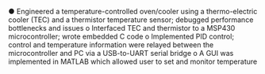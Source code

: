 ●	Engineered a temperature-controlled oven/cooler using a thermo-electric cooler (TEC) and a thermistor temperature sensor; debugged performance bottlenecks and issues 
o	Interfaced TEC and thermistor to a MSP430 microcontroller; wrote embedded C code
o	Implemented PID control; control and temperature information were relayed between the microcontroller and PC via a USB-to-UART serial bridge 
o	A GUI was implemented in MATLAB which allowed user to set and monitor temperature 

